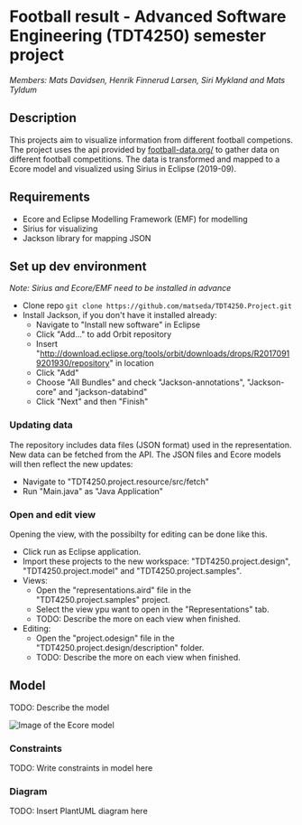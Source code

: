# Football result - Advanced Software Engineering (TDT4250) semester project

_Members: Mats Davidsen, Henrik Finnerud Larsen, Siri Mykland and Mats Tyldum_

## Description

This projects aim to visualize information from different football competions. The project uses the api provided by [football-data.org/](https://www.football-data.org/) to gather data on different football competitions. The data is transformed and mapped to a Ecore model and
visualized using Sirius in Eclipse (2019-09).

## Requirements

- Ecore and Eclipse Modelling Framework (EMF) for modelling
- Sirius for visualizing
- Jackson library for mapping JSON

## Set up dev environment

_Note: Sirius and Ecore/EMF need to be installed in advance_

- Clone repo `git clone https://github.com/matseda/TDT4250.Project.git`
- Install Jackson, if you don't have it installed already:
  - Navigate to "Install new software" in Eclipse
  - Click "Add..." to add Orbit repository
  - Insert "http://download.eclipse.org/tools/orbit/downloads/drops/R20170919201930/repository" in location
  - Click "Add"
  - Choose "All Bundles" and check "Jackson-annotations", "Jackson-core" and "jackson-databind"
  - Click "Next" and then "Finish"

### Updating data

The repository includes data files (JSON format) used in the representation. New data can be fetched from the API. The JSON files and Ecore models will then reflect the new updates:

- Navigate to "TDT4250.project.resource/src/fetch"
- Run "Main.java" as "Java Application"

### Open and edit view

Opening the view, with the possibilty for editing can be done like this.

- Click run as Eclipse application.
- Import these projects to the new workspace: "TDT4250.project.design", "TDT4250.project.model" and "TDT4250.project.samples".
- Views:
  - Open the "representations.aird" file in the "TDT4250.project.samples" project.
  - Select the view ypu want to open in the "Representations" tab.
  - TODO: Describe the more on each view when finished.
- Editing:
  - Open the "project.odesign" file in the "TDT4250.project.design/description" folder.
  - TODO: Describe the more on each view when finished.

## Model

TODO: Describe the model

![Image of the Ecore model](https://github.com/matseda/TDT4250.Project/blob/master/images/modelDiagram.png)

### Constraints

TODO: Write constraints in model here

### Diagram

TODO: Insert PlantUML diagram here
